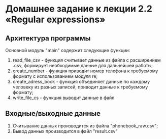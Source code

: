 # Домашнее задание к лекции 2.2 «Regular expressions»

## Архитектура программы

Основной модуль "main" содержит следующие функции:

1. read_file_csv - функция считывает данные из файла с расширением .csv, формирует необходимые данные для дальнейшей работы;
2. create_number - функция приводит номер телефона к требуемому формату с использованием модуля re;
3. create_adress_book - функция объединяет данные по каждому человеку из разных записей, приводит данные к требуемому формату;
4. write_file_cs - функция выводит данные в файл

## Входные/выходные данные

1. Считывание данных производится из файла  "phonebook_raw.csv";
2. Вывод данных производится в файл "result.csv"